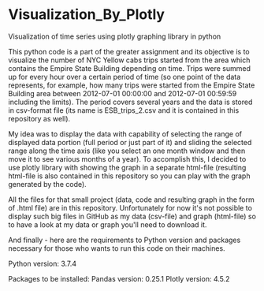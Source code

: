 # Visualization_By_Plotly
Visualization of time series using plotly graphing library in python

This python code is a part of the greater assignment and its objective is to visualize the number of NYC Yellow cabs trips started from the 
area which contains the Empire State Building depending on time. Trips were summed up for every hour over a certain period of time (so one 
point of the data represents, for example, how many trips were started from the Empire State Building area between 2012-07-01 00:00:00 and
2012-07-01 00:59:59 including the limits). The period covers several years and the data is stored in csv-format file (its name is 
ESB_trips_2.csv and it is contained in this repository as well). 

My idea was to display the data with capability of selecting the range of displayed data portion (full period or just part of it) and 
sliding the selected range along the time axis (like you select an one month window and then move it to see various months of a year). 
To accomplish this, I decided to use plotly library with showing the graph in a separate html-file (resulting html-file is also contained 
in this repository so you can play with the graph generated by the code).

All the files for that small project (data, code and resulting graph in the form of .html file) are in this repository.
Unfortunately for now it's not possible to display such big files in GitHub as my data (csv-file) and graph (html-file) so to have a look at my data or graph you'll need to download it.

And finally - here are the requirements to Python version and packages necessary for those who wants to run this code on their machines.

Python version: 3.7.4

Packages to be installed:
Pandas version: 0.25.1
Plotly version: 4.5.2

